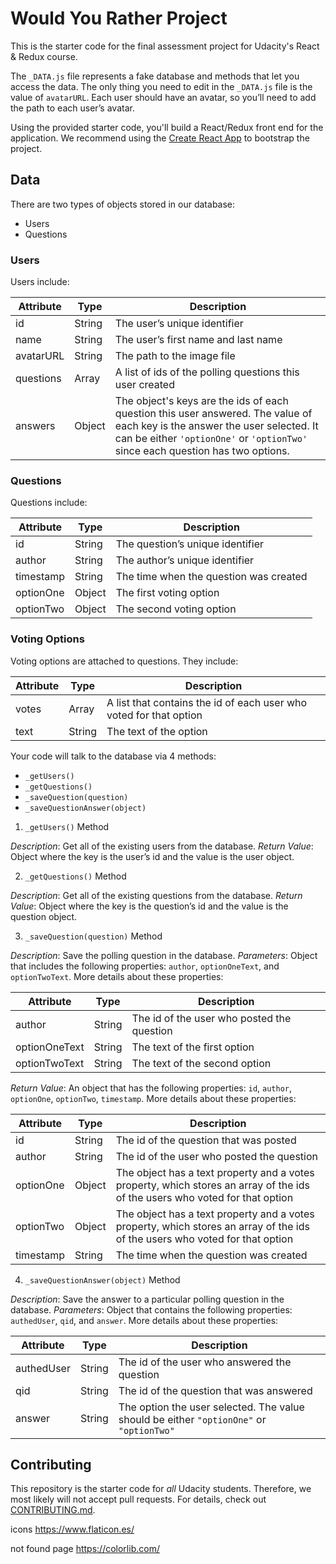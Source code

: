 # Would You Rather Project

This is the starter code for the final assessment project for Udacity's React & Redux course.

The `_DATA.js` file represents a fake database and methods that let you access the data. The only thing you need to edit in the `_DATA.js` file is the value of `avatarURL`. Each user should have an avatar, so you’ll need to add the path to each user’s avatar.

Using the provided starter code, you'll build a React/Redux front end for the application. We recommend using the [Create React App](https://github.com/facebook/create-react-app) to bootstrap the project.

## Data

There are two types of objects stored in our database:

* Users
* Questions

### Users

Users include:

| Attribute    | Type             | Description           |
|-----------------|------------------|-------------------         |
| id                 | String           | The user’s unique identifier |
| name          | String           | The user’s first name  and last name     |
| avatarURL  | String           | The path to the image file |
| questions | Array | A list of ids of the polling questions this user created|
| answers      | Object         |  The object's keys are the ids of each question this user answered. The value of each key is the answer the user selected. It can be either `'optionOne'` or `'optionTwo'` since each question has two options.

### Questions

Questions include:

| Attribute | Type | Description |
|-----------------|------------------|-------------------|
| id                  | String | The question’s unique identifier |
| author        | String | The author’s unique identifier |
| timestamp | String | The time when the question was created|
| optionOne | Object | The first voting option|
| optionTwo | Object | The second voting option|

### Voting Options

Voting options are attached to questions. They include:

| Attribute | Type | Description |
|-----------------|------------------|-------------------|
| votes             | Array | A list that contains the id of each user who voted for that option|
| text                | String | The text of the option |

Your code will talk to the database via 4 methods:

* `_getUsers()`
* `_getQuestions()`
* `_saveQuestion(question)`
* `_saveQuestionAnswer(object)`

1) `_getUsers()` Method

*Description*: Get all of the existing users from the database.
*Return Value*: Object where the key is the user’s id and the value is the user object.

2) `_getQuestions()` Method

*Description*: Get all of the existing questions from the database.
*Return Value*: Object where the key is the question’s id and the value is the question object.

3) `_saveQuestion(question)` Method

*Description*: Save the polling question in the database.
*Parameters*:  Object that includes the following properties: `author`, `optionOneText`, and `optionTwoText`. More details about these properties:

| Attribute | Type | Description |
|-----------------|------------------|-------------------|
| author | String | The id of the user who posted the question|
| optionOneText| String | The text of the first option |
| optionTwoText | String | The text of the second option |

*Return Value*:  An object that has the following properties: `id`, `author`, `optionOne`, `optionTwo`, `timestamp`. More details about these properties:

| Attribute | Type | Description |
|-----------------|------------------|-------------------|
| id | String | The id of the question that was posted|
| author | String | The id of the user who posted the question|
| optionOne | Object | The object has a text property and a votes property, which stores an array of the ids of the users who voted for that option|
| optionTwo | Object | The object has a text property and a votes property, which stores an array of the ids of the users who voted for that option|
|timestamp|String | The time when the question was created|

4) `_saveQuestionAnswer(object)` Method

*Description*: Save the answer to a particular polling question in the database.
*Parameters*: Object that contains the following properties: `authedUser`, `qid`, and `answer`. More details about these properties:

| Attribute | Type | Description |
|-----------------|------------------|-------------------|
| authedUser | String | The id of the user who answered the question|
| qid | String | The id of the question that was answered|
| answer | String | The option the user selected. The value should be either `"optionOne"` or `"optionTwo"`|

## Contributing

This repository is the starter code for *all* Udacity students. Therefore, we most likely will not accept pull requests. For details, check out [CONTRIBUTING.md](https://github.com/udacity/reactnd-project-would-you-rather-starter/blob/master/CONTRIBUTING.md).

icons
https://www.flaticon.es/

not found page
https://colorlib.com/

